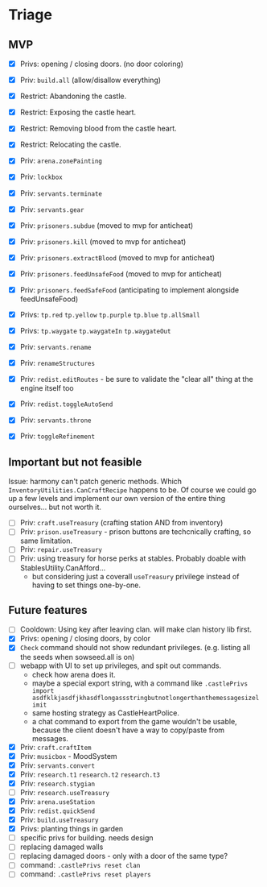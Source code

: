 # Triage

## MVP

- [x] Privs: opening / closing doors. (no door coloring)
- [x] Priv: `build.all` (allow/disallow everything)
- [x] Restrict: Abandoning the castle.
- [x] Restrict: Exposing the castle heart.
- [x] Restrict: Removing blood from the castle heart.
- [x] Restrict: Relocating the castle.
- [x] Priv: `arena.zonePainting`
- [x] Priv: `lockbox`
- [x] Priv: `servants.terminate`
- [x] Priv: `servants.gear`
- [x] Priv: `prisoners.subdue` (moved to mvp for anticheat)
- [x] Priv: `prisoners.kill` (moved to mvp for anticheat)
- [x] Priv: `prisoners.extractBlood` (moved to mvp for anticheat)
- [x] Priv: `prisoners.feedUnsafeFood` (moved to mvp for anticheat)
- [x] Priv: `prisoners.feedSafeFood` (anticipating to implement alongside feedUnsafeFood)
- [x] Privs: `tp.red` `tp.yellow` `tp.purple` `tp.blue` `tp.allSmall`
- [x] Privs: `tp.waygate` `tp.waygateIn` `tp.waygateOut`
- [x] Priv: `servants.rename`
- [x] Priv: `renameStructures`
- [x] Priv: `redist.editRoutes` - be sure to validate the "clear all" thing at the engine itself too
- [x] Priv: `redist.toggleAutoSend`
- [x] Priv: `servants.throne`
- [x] Priv: `toggleRefinement`


## Important but not feasible

Issue: harmony can't patch generic methods. Which `InventoryUtilities.CanCraftRecipe` happens to be.
Of course we could go up a few levels and implement our own version of the entire thing ourselves... but not worth it.

- [ ] Priv: `craft.useTreasury` (crafting station AND from inventory)
- [ ] Priv: `prison.useTreasury` - prison buttons are techcnically crafting, so same limitation.
- [ ] Priv: `repair.useTreasury`
- [ ] Priv: using treasury for horse perks at stables. Probably doable with StablesUtility.CanAfford...
  - but considering just a coverall `useTreasury` privilege instead of having to set things one-by-one.


## Future features

- [ ] Cooldown: Using key after leaving clan. will make clan history lib first.
- [x] Privs: opening / closing doors, by color
- [x] `Check` command should not show redundant privileges. (e.g. listing all the seeds when sowseed.all is on)
- [ ] webapp with UI to set up privileges, and spit out commands.
  - check how arena does it.
  - maybe a special export string, with a command like `.castlePrivs import asdfklkjasdfjkhasdflongassstringbutnotlongerthanthemessagesizelimit`
  - same hosting strategy as CastleHeartPolice.
  - a chat command to export from the game wouldn't be usable, because the client doesn't have a way to copy/paste from messages.
- [x] Priv: `craft.craftItem`
- [x] Priv: `musicbox` - MoodSystem
- [x] Priv: `servants.convert`
- [x] Priv: `research.t1` `research.t2` `research.t3`
- [x] Priv: `research.stygian`
- [ ] Priv: `research.useTreasury`
- [x] Priv: `arena.useStation`
- [x] Priv: `redist.quickSend`
- [x] Priv: `build.useTreasury`
- [x] Privs: planting things in garden
- [ ] specific privs for building. needs design
- [ ] replacing damaged walls
- [ ] replacing damaged doors - only with a door of the same type?
- [ ] command: `.castlePrivs reset clan`
- [ ] command: `.castlePrivs reset players`
